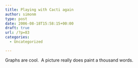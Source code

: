 ```yaml
---
title: Playing with Cacti again
author: simonm
type: post
date: 2006-08-18T15:58:15+00:00
draft: true
url: /?p=83
categories:
  - Uncategorized

---
```

Graphs are cool.&nbsp; A picture really does paint a thousand words.